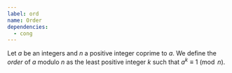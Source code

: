 ```yaml
---
label: ord
name: Order
dependencies:
  - cong
---
```


Let $a$ be an integers and $n$ a positive integer coprime to $a$. We define the *order* of $a$ modulo $n$ as the least positive integer $k$ such that $a^k\equiv 1\pmod{n}$.

